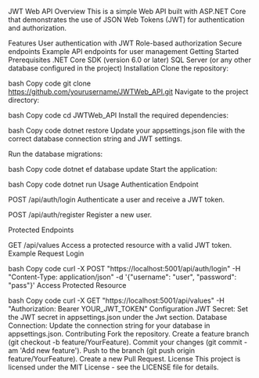 JWT Web API
Overview
This is a simple Web API built with ASP.NET Core that demonstrates the use of JSON Web Tokens (JWT) for authentication and authorization.

Features
User authentication with JWT
Role-based authorization
Secure endpoints
Example API endpoints for user management
Getting Started
Prerequisites
.NET Core SDK (version 6.0 or later)
SQL Server (or any other database configured in the project)
Installation
Clone the repository:

bash
Copy code
git clone https://github.com/yourusername/JWTWeb_API.git
Navigate to the project directory:

bash
Copy code
cd JWTWeb_API
Install the required dependencies:

bash
Copy code
dotnet restore
Update your appsettings.json file with the correct database connection string and JWT settings.

Run the database migrations:

bash
Copy code
dotnet ef database update
Start the application:

bash
Copy code
dotnet run
Usage
Authentication Endpoint

POST /api/auth/login
Authenticate a user and receive a JWT token.

POST /api/auth/register
Register a new user.

Protected Endpoints

GET /api/values
Access a protected resource with a valid JWT token.
Example Request
Login

bash
Copy code
curl -X POST "https://localhost:5001/api/auth/login" -H "Content-Type: application/json" -d '{"username": "user", "password": "pass"}'
Access Protected Resource

bash
Copy code
curl -X GET "https://localhost:5001/api/values" -H "Authorization: Bearer YOUR_JWT_TOKEN"
Configuration
JWT Secret: Set the JWT secret in appsettings.json under the Jwt section.
Database Connection: Update the connection string for your database in appsettings.json.
Contributing
Fork the repository.
Create a feature branch (git checkout -b feature/YourFeature).
Commit your changes (git commit -am 'Add new feature').
Push to the branch (git push origin feature/YourFeature).
Create a new Pull Request.
License
This project is licensed under the MIT License - see the LICENSE file for details.
